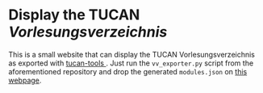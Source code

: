 # Display the TUCAN _Vorlesungsverzeichnis_

This is a small website that can display the TUCAN Vorlesungsverzeichnis as exported with [tucan-tools
](https://github.com/tucanlib/tucan-tools). Just run the `vv_exporter.py` script from the aforementioned
repository and drop the generated `modules.json` on [this webpage](https://twwd.github.io/tucan-vv-display/).

